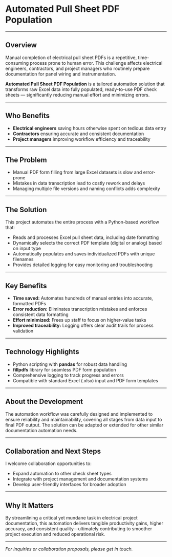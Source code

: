 # Automated Pull Sheet PDF Population

---

## Overview

Manual completion of electrical pull sheet PDFs is a repetitive, time-consuming process prone to human error. This challenge affects electrical engineers, contractors, and project managers who routinely prepare documentation for panel wiring and instrumentation.

**Automated Pull Sheet PDF Population** is a tailored automation solution that transforms raw Excel data into fully populated, ready-to-use PDF check sheets — significantly reducing manual effort and minimizing errors.

---

## Who Benefits

* **Electrical engineers** saving hours otherwise spent on tedious data entry
* **Contractors** ensuring accurate and consistent documentation
* **Project managers** improving workflow efficiency and traceability

---

## The Problem

* Manual PDF form filling from large Excel datasets is slow and error-prone
* Mistakes in data transcription lead to costly rework and delays
* Managing multiple file versions and naming conflicts adds complexity

---

## The Solution

This project automates the entire process with a Python-based workflow that:

* Reads and processes Excel pull sheet data, including date formatting
* Dynamically selects the correct PDF template (digital or analog) based on input type
* Automatically populates and saves individualized PDFs with unique filenames
* Provides detailed logging for easy monitoring and troubleshooting

---

## Key Benefits

* **Time saved:** Automates hundreds of manual entries into accurate, formatted PDFs
* **Error reduction:** Eliminates transcription mistakes and enforces consistent data formatting
* **Effort minimized:** Frees up staff to focus on higher-value tasks
* **Improved traceability:** Logging offers clear audit trails for process validation

---

## Technology Highlights

* Python scripting with **pandas** for robust data handling
* **fillpdfs** library for seamless PDF form population
* Comprehensive logging to track progress and errors
* Compatible with standard Excel (.xlsx) input and PDF form templates

---

## About the Development

The automation workflow was carefully designed and implemented to ensure reliability and maintainability, covering all stages from data input to final PDF output. The solution can be adapted or extended for other similar documentation automation needs.

---

## Collaboration and Next Steps

I welcome collaboration opportunities to:

* Expand automation to other check sheet types
* Integrate with project management and documentation systems
* Develop user-friendly interfaces for broader adoption

---

## Why It Matters

By streamlining a critical yet mundane task in electrical project documentation, this automation delivers tangible productivity gains, higher accuracy, and consistent quality—ultimately contributing to smoother project execution and reduced operational risk.

---

*For inquiries or collaboration proposals, please get in touch.*
